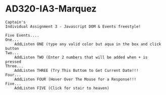 # AD320-IA3-Marquez

	
	
	Captain's
	Individual Assignment 3 - Javascript DOM & Events freestyle! 
	
	Five Events....
	One...
		AddListen ONE (type any valid color but aqua in the box and click button
	Two...
		AddListen TWO (Enter 2 numbers that will be added when + is pressed
	Three...
		AddListen THREE (Try This Buttom to Get Current Date!!!
	Four...
		AddListen FOUR (Hover Over The Mouse for a Response!!!
	Five...
		AddListen FIVE (Click for stair to heaven)
	 
